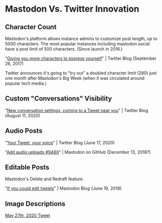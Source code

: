 # Mastodon Vs. Twitter Innovation

## Character Count

Mastodon's platform allows instance admins to customize post length, up to 5000 characters. The most popular instances including mastodon.social have a post limit of 500 characters. (Since launch in 2016.)

"[Giving you more characters to express yourself](https://blog.twitter.com/en_us/topics/product/2017/Giving-you-more-characters-to-express-yourself.html)" | Twitter Blog (September 26, 2017)

Twitter announces it's going to "try out" a doubled character limit (280) just *one month* after Mastodon's Big Week (when it was circulated around popular tech media.)

## Custom "Conversations" Visibility

"[New conversation settings, coming to a Tweet near you](https://blog.twitter.com/en_us/topics/product/2020/new-conversation-settings-coming-to-a-tweet-near-you.html)" | Twitter Blog (August 11, 2020)

## Audio Posts

"[Your Tweet, your voice](https://blog.twitter.com/en_us/topics/product/2020/your-tweet-your-voice.html)" | Twitter Blog (June 17, 2020)

"[Add audio uploads #9480](https://github.com/tootsuite/mastodon/pull/9480)" | Mastodon on GitHub (December 13, 2018?)

## Editable Posts

Mastodon's Delete and Redraft feature.

"[If you could edit tweets](https://blog.joinmastodon.org/2018/06/if-you-could-edit-tweets/)" | Mastodon Blog (June 19, 2018)

## Image Descriptions

[May 27th, 2020 Tweet](https://twitter.com/TwitterA11y/status/1265689579371323392)